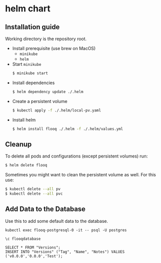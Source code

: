 # helm chart

## Installation guide

Working directory is the repository root.

- Install prerequisite (use brew on MacOS)
  - `minikube`
  - `helm`
- Start `minikube`
  ```bash
  $ minikube start
  ```
- Install dependencies
  ```bash
  $ helm dependency update ./.helm
  ```
- Create a persistent volume
  ```bash
  $ kubectl apply -f ./.helm/local-pv.yaml
  ```
- Install helm
  ```bash
  $ helm install flooq ./.helm -f ./.helm/values.yml
  ```

## Cleanup

To delete all pods and configurations (except persistent volumes) run:

```bash
$ helm delete flooq
```

Sometimes you might want to clean the persistent volume as well. For this use:

```bash
$ kubectl delete --all pv
$ kubectl delete --all pvc
```

## Add Data to the Database

Use this to add some default data to the database.

```
kubectl exec flooq-postgresql-0 -it -- psql -U postgres

\c flooqdatabase

SELECT * FROM "Versions";
INSERT INTO "Versions" ("Tag", "Name", "Notes") VALUES ('v0.0.0','0.0.0','Test');
```
